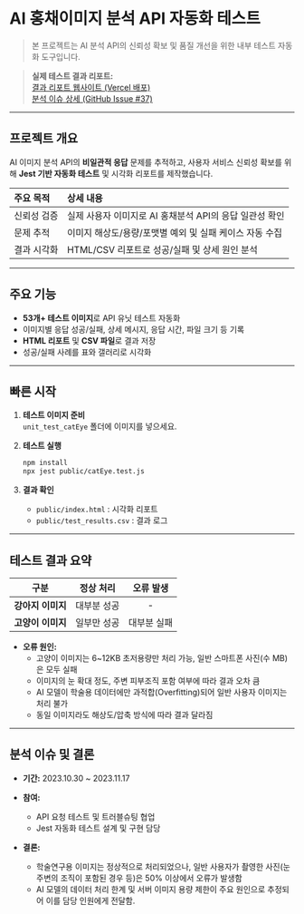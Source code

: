 # AI 홍채이미지 분석 API 자동화 테스트

> 본 프로젝트는 AI 분석 API의 신뢰성 확보 및 품질 개선을 위한 내부 테스트 자동화 도구입니다.

> **실제 테스트 결과 리포트:**  
> [결과 리포트 웹사이트 (Vercel 배포)](https://jest-ai-cateye.vercel.app)  
> [분석 이슈 상세 (GitHub Issue #37)](https://github.com/KAU-SMART-PETS/Capstone_FE/issues/37)  

---

## 프로젝트 개요

AI 이미지 분석 API의 **비일관적 응답** 문제를 추적하고, 사용자 서비스 신뢰성 확보를 위해 **Jest 기반 자동화 테스트** 및 시각화 리포트를 제작했습니다.

| 주요 목적 | 상세 내용 |
|:---|:---|
| 신뢰성 검증 | 실제 사용자 이미지로 AI 홍채분석 API의 응답 일관성 확인 |
| 문제 추적 | 이미지 해상도/용량/포맷별 예외 및 실패 케이스 자동 수집 |
| 결과 시각화 | HTML/CSV 리포트로 성공/실패 및 상세 원인 분석 |

---

## 주요 기능

- **53개+ 테스트 이미지**로 API 유닛 테스트 자동화
- 이미지별 응답 성공/실패, 상세 메시지, 응답 시간, 파일 크기 등 기록
- **HTML 리포트** 및 **CSV 파일**로 결과 저장
- 성공/실패 사례를 표와 갤러리로 시각화

---

## 빠른 시작

1. **테스트 이미지 준비**  
   `unit_test_catEye` 폴더에 이미지를 넣으세요.

2. **테스트 실행**  
   ```bash
   npm install
   npx jest public/catEye.test.js
   ```

3. **결과 확인**  
   - `public/index.html` : 시각화 리포트  
   - `public/test_results.csv` : 결과 로그

---

## 테스트 결과 요약

| 구분 | 정상 처리 | 오류 발생 |
|:---:|:---:|:---:|
| **강아지 이미지** | 대부분 성공 | - |
| **고양이 이미지** | 일부만 성공 | 대부분 실패 |

- **오류 원인:**  
  - 고양이 이미지는 6~12KB 초저용량만 처리 가능, 일반 스마트폰 사진(수 MB)은 모두 실패  
  - 이미지의 눈 확대 정도, 주변 피부조직 포함 여부에 따라 결과 오차 큼  
  - AI 모델이 학술용 데이터에만 과적합(Overfitting)되어 일반 사용자 이미지는 처리 불가  
  - 동일 이미지라도 해상도/압축 방식에 따라 결과 달라짐

---

## 분석 이슈 및 결론

- **기간:** 2023.10.30 ~ 2023.11.17
- **참여:**  
  - API 요청 테스트 및 트러블슈팅 협업  
  - Jest 자동화 테스트 설계 및 구현 담당

- **결론:**  
    - 학술연구용 이미지는 정상적으로 처리되었으나, 일반 사용자가 촬영한 사진(눈 주변의 조직이 포함된 경우 등)은 50% 이상에서 오류가 발생함
  - AI 모델의 데이터 처리 한계 및 서버 이미지 용량 제한이 주요 원인으로 추정되어 이를 담당 인원에게 전달함.
